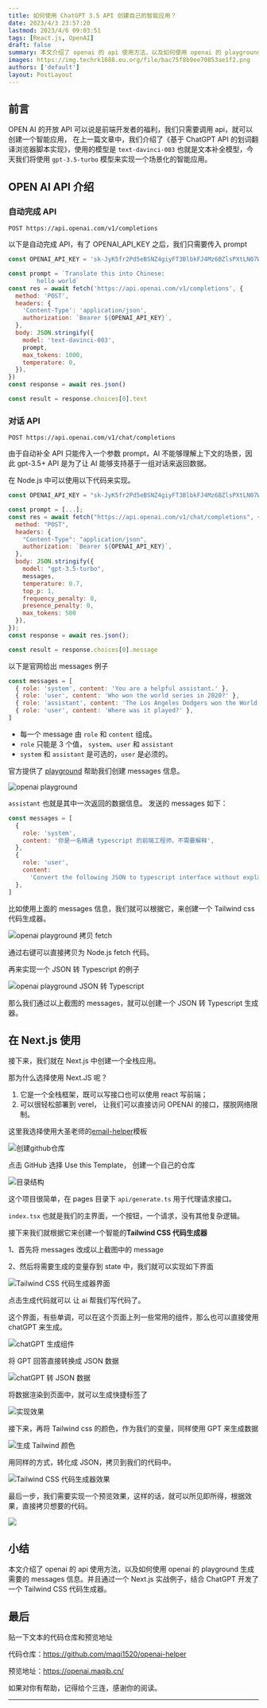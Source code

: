 ```yaml
---
title: 如何使用 ChatGPT 3.5 API 创建自己的智能应用？
date: 2023/4/3 23:57:20
lastmod: 2023/4/6 09:03:51
tags: [React.js, OpenAI]
draft: false
summary: 本文介绍了 openai 的 api 使用方法，以及如何使用 openai 的 playground 生成需要的 messages 信息。并且通过一个 Next.js 实战例子，结合 ChatGPT
images: https://img.techrk1688.eu.org/file/bac75f8b9ee70853ae1f2.png
authors: ['default']
layout: PostLayout
---
```


## 前言

OPEN AI 的开放 API 可以说是前端开发者的福利，我们只需要调用 api，就可以创建一个智能应用，
在上一篇文章中，我们介绍了《基于 ChatGPT API 的划词翻译浏览器脚本实现》，使用的模型是 `text-davinci-003` 也就是文本补全模型，今天我们将使用 `gpt-3.5-turbo` 模型来实现一个场景化的智能应用。

## OPEN AI API 介绍

### 自动完成 API

`POST https://api.openai.com/v1/completions`

以下是自动完成 API，有了 OPENAI_API_KEY 之后，我们只需要传入 prompt

```js
const OPENAI_API_KEY = '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'

const prompt = `Translate this into Chinese:
        hello world`
const res = await fetch('https://api.openai.com/v1/completions', {
  method: 'POST',
  headers: {
    'Content-Type': 'application/json',
    authorization: `Bearer ${OPENAI_API_KEY}`,
  },
  body: JSON.stringify({
    model: 'text-davinci-003',
    prompt,
    max_tokens: 1000,
    temperature: 0,
  }),
})
const response = await res.json()

const result = response.choices[0].text
```

### 对话 API

`POST https://api.openai.com/v1/chat/completions`

由于自动补全 API 只能传入一个参数 prompt，AI 不能够理解上下文的场景，因此 gpt-3.5+ API 是为了让 AI 能够支持基于一组对话来返回数据。

在 Node.js 中可以使用以下代码来实现。

```js
const OPENAI_API_KEY = "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";

const prompt = [...];
const res = await fetch("https://api.openai.com/v1/chat/completions", {
  method: "POST",
  headers: {
    "Content-Type": "application/json",
    authorization: `Bearer ${OPENAI_API_KEY}`,
  },
  body: JSON.stringify({
    model: "gpt-3.5-turbo",
    messages,
    temperature: 0.7,
    top_p: 1,
    frequency_penalty: 0,
    presence_penalty: 0,
    max_tokens: 500
  }),
});
const response = await res.json();

const result = response.choices[0].message
```

以下是官网给出 messages 例子

```js
const messages = [
  { role: 'system', content: 'You are a helpful assistant.' },
  { role: 'user', content: 'Who won the world series in 2020?' },
  { role: 'assistant', content: 'The Los Angeles Dodgers won the World Series in 2020.' },
  { role: 'user', content: 'Where was it played?' },
]
```

- 每一个 message 由 `role` 和 `content` 组成。
- `role` 只能是 3 个值， `system`、`user` 和 `assistant`
- `system` 和 `assistant` 是可选的，`user` 是必须的。

官方提供了 [playground](https://platform.openai.com/playground?mode=chat) 帮助我们创建 messages 信息。

![openai playground](https://p1-juejin.byteimg.com/tos-cn-i-k3u1fbpfcp/35c1ce17ffe54bd6b61324951e46b2fe~tplv-k3u1fbpfcp-watermark.image?)

`assistant` 也就是其中一次返回的数据信息。
发送的 messages 如下：

```js
const messages = [
  {
    role: 'system',
    content: '你是一名精通 typescript 的前端工程师，不需要解释',
  },
  {
    role: 'user',
    content:
      'Convert the following JSON to typescript interface without explanation\n\n{\n  "name": "Allen",\n  "age": 18\n}',
  },
]
```

比如使用上面的 messages 信息，我们就可以根据它，来创建一个 Tailwind css 代码生成器。

![openai playground 拷贝 fetch](https://p1-juejin.byteimg.com/tos-cn-i-k3u1fbpfcp/3e7395aeaab74cf396d5539eb9d2f78e~tplv-k3u1fbpfcp-watermark.image?)

通过右键可以直接拷贝为 Node.js fetch 代码。

再来实现一个 JSON 转 Typescript 的例子

![openai playground JSON 转 Typescript](https://p6-juejin.byteimg.com/tos-cn-i-k3u1fbpfcp/048e56b8e89443469214a37a1f3511ae~tplv-k3u1fbpfcp-watermark.image?)

那么我们通过以上截图的 messages，就可以创建一个 JSON 转 Typescript 生成器。

## 在 Next.js 使用

接下来，我们就在 Next.js 中创建一个全栈应用。

那为什么选择使用 Next.JS 呢？

1. 它是一个全栈框架，既可以写接口也可以使用 react 写前端；
2. 可以很轻松部署到 verel， 让我们可以直接访问 OPENAI 的接口，摆脱网络限制。

这里我选择使用大圣老师的[email-helper](https://github.com/shengxinjing/email-helper)模板

![创建github仓库](https://p1-juejin.byteimg.com/tos-cn-i-k3u1fbpfcp/97358b3e64cb461bb85005093e5c0205~tplv-k3u1fbpfcp-watermark.image?)

点击 GitHub 选择 Use this Template， 创建一个自己的仓库

![目录结构](https://p6-juejin.byteimg.com/tos-cn-i-k3u1fbpfcp/9a597557faf540fa8be68b1564fe270a~tplv-k3u1fbpfcp-watermark.image?)

这个项目很简单，在 pages 目录下 `api/generate.ts` 用于代理请求接口。

`index.tsx` 也就是我们的主界面，一个按钮，一个请求，没有其他复杂逻辑。

接下来我们就根据它来创建一个智能的**Tailwind CSS 代码生成器**

1、首先将 messages 改成以上截图中的 message

2、然后将需要生成的变量存到 state 中，我们就可以实现如下界面

![Tailwind CSS 代码生成器界面](https://p9-juejin.byteimg.com/tos-cn-i-k3u1fbpfcp/81421d407f4e4a7ebe0be7033dc59289~tplv-k3u1fbpfcp-watermark.image?)

点击生成代码就可以 让 ai 帮我们写代码了。

这个界面，有些单调，可以在这个页面上列一些常用的组件，那么也可以直接使用 chatGPT 来生成。

![chatGPT 生成组件](https://p3-juejin.byteimg.com/tos-cn-i-k3u1fbpfcp/c4294a3e86b04fcba87750af06168ba5~tplv-k3u1fbpfcp-watermark.image?)

将 GPT 回答直接转换成 JSON 数据

![chatGPT 转 JSON 数据](https://p9-juejin.byteimg.com/tos-cn-i-k3u1fbpfcp/9ab9ad38ad9f481cacd9dcc989021f0a~tplv-k3u1fbpfcp-watermark.image?)

将数据渲染到页面中，就可以生成快捷标签了

![实现效果](https://p6-juejin.byteimg.com/tos-cn-i-k3u1fbpfcp/4b2a4e43a37849f88c3268748fd0af87~tplv-k3u1fbpfcp-watermark.image?)

接下来，再将 Tailwind css 的颜色，作为我们的变量，同样使用 GPT 来生成数据

![生成 Tailwind 颜色](https://p6-juejin.byteimg.com/tos-cn-i-k3u1fbpfcp/7d2d3f014c9a4d89b6a2b14706d71858~tplv-k3u1fbpfcp-watermark.image?)

用同样的方式，转化成 JSON，拷贝到我们的代码中。

![Tailwind CSS 代码生成器效果](https://p6-juejin.byteimg.com/tos-cn-i-k3u1fbpfcp/22953d0bc5014037a9c74b4aac6df6dd~tplv-k3u1fbpfcp-watermark.image?)

最后一步，我们需要实现一个预览效果，这样的话，就可以所见即所得，根据效果，直接拷贝想要的代码。

![](https://p3-juejin.byteimg.com/tos-cn-i-k3u1fbpfcp/7950bdddf1c04b50b5e3a9564c9eaf1c~tplv-k3u1fbpfcp-watermark.image?)

## 小结

本文介绍了 openai 的 api 使用方法，以及如何使用 openai 的 playground 生成需要的 messages 信息。并且通过一个 Next.js 实战例子，结合 ChatGPT 开发了一个 Tailwind CSS 代码生成器。

## 最后

贴一下文本的代码仓库和预览地址

代码仓库：<https://github.com/maqi1520/openai-helper>

预览地址：<https://openai.maqib.cn/>

如果对你有帮助，记得给个三连，感谢你的阅读。

---
